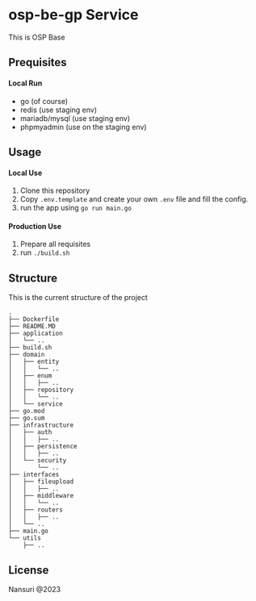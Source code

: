 # osp-be-gp Service
This is OSP Base

## Prequisites
#### Local Run
- go (of course)
- redis (use staging env)
- mariadb/mysql (use staging env)
- phpmyadmin (use on the staging env)

## Usage
#### Local Use
1. Clone this repository
2. Copy `.env.template` and create your own `.env` file and fill the config.
3. run the app using `go run main.go`

#### Production Use
1. Prepare all requisites
2. run `./build.sh`

## Structure

This is the current structure of the project

```
.
├── Dockerfile
├── README.MD
├── application
│   └── ..
├── build.sh
├── domain
│   ├── entity
│   │   └── ..
│   ├── enum
│   │   ├── ..
│   ├── repository
│   │   └── ..
│   └── service
├── go.mod
├── go.sum
├── infrastructure
│   ├── auth
│   │   ├── ..
│   ├── persistence
│   │   ├── ..
│   └── security
│       └── ..
├── interfaces
│   ├── fileupload
│   │   ├── ..
│   ├── middleware
│   │   └── ..
│   ├── routers
│   │   ├── ..
│   └── ..
├── main.go
└── utils
    ├── ..
```

## License
Nansuri @2023